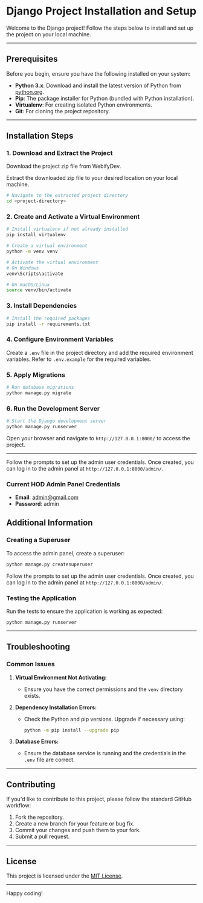 # Django Project Installation and Setup

Welcome to the Django project! Follow the steps below to install and set up the project on your local machine.

---

## Prerequisites

Before you begin, ensure you have the following installed on your system:

- **Python 3.x**: Download and install the latest version of Python from [python.org](https://www.python.org/downloads/).
- **Pip**: The package installer for Python (bundled with Python installation).
- **Virtualenv**: For creating isolated Python environments.
- **Git**: For cloning the project repository.

---

## Installation Steps

### 1. Download and Extract the Project

Download the project zip file from WebifyDev.

Extract the downloaded zip file to your desired location on your local machine.

```bash
# Navigate to the extracted project directory
cd <project-directory>
```

### 2. Create and Activate a Virtual Environment

```bash
# Install virtualenv if not already installed
pip install virtualenv

# Create a virtual environment
python -m venv venv

# Activate the virtual environment
# On Windows
venv\Scripts\activate

# On macOS/Linux
source venv/bin/activate
```

### 3. Install Dependencies

```bash
# Install the required packages
pip install -r requirements.txt
```

### 4. Configure Environment Variables

Create a `.env` file in the project directory and add the required environment variables. Refer to `.env.example` for the required variables.

### 5. Apply Migrations

```bash
# Run database migrations
python manage.py migrate
```

### 6. Run the Development Server

```bash
# Start the Django development server
python manage.py runserver
```

Open your browser and navigate to `http://127.0.0.1:8000/` to access the project.

---

Follow the prompts to set up the admin user credentials. Once created, you can log in to the admin panel at `http://127.0.0.1:8000/admin/`.

### Current HOD Admin Panel Credentials

- **Email**: admin@gmail.com
- **Password**: admin

## Additional Information

### Creating a Superuser

To access the admin panel, create a superuser:

```bash
python manage.py createsuperuser
```

Follow the prompts to set up the admin user credentials. Once created, you can log in to the admin panel at `http://127.0.0.1:8000/admin/`.

### Testing the Application

Run the tests to ensure the application is working as expected:

```bash
python manage.py runserver
```

---

## Troubleshooting

### Common Issues

1. **Virtual Environment Not Activating:**
   - Ensure you have the correct permissions and the `venv` directory exists.

2. **Dependency Installation Errors:**
   - Check the Python and pip versions. Upgrade if necessary using:
     ```bash
     python -m pip install --upgrade pip
     ```

3. **Database Errors:**
   - Ensure the database service is running and the credentials in the `.env` file are correct.

---

## Contributing

If you'd like to contribute to this project, please follow the standard GitHub workflow:

1. Fork the repository.
2. Create a new branch for your feature or bug fix.
3. Commit your changes and push them to your fork.
4. Submit a pull request.

---

## License

This project is licensed under the [MIT License](LICENSE).

---

Happy coding!
